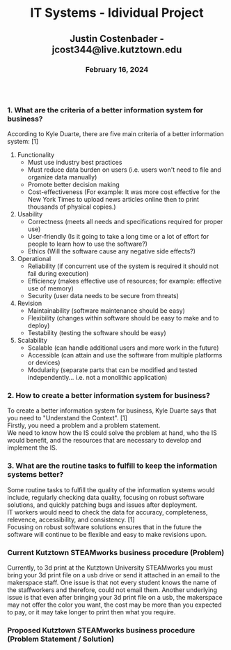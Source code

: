 <h1 align="center"> IT Systems - Idividual Project </h1>
<h2 align="center"> Justin Costenbader - jcost344@live.kutztown.edu </h2>
<h3 align="center"> February 16, 2024 </h3>
<p>
<br>
<br>
</p>

### 1. What are the criteria of a better information system for business?

According to Kyle Duarte, there are five main criteria of a better information system: [1]
1. Functionality
    * Must use industry best practices
    * Must reduce data burden on users (i.e. users won't need to file and organize data manually)
    * Promote better decision making
    * Cost-effectiveness (For example: It was more cost effective for the New York Times to upload news articles online then to print thousands of physical copies.)
2. Usability
    * Correctness (meets all needs and specifications required for proper use)
    * User-friendly (Is it going to take a long time or a lot of effort for people to learn how to use the software?)
    * Ethics (Will the software cause any negative side effects?)
3. Operational
    * Reliability (if concurrent use of the system is required it should not fail during execution)
    * Efficiency (makes effective use of resources; for example: effective use of memory)
    * Security (user data needs to be secure from threats)
4. Revision
    * Maintainability (software maintenance should be easy)
    * Flexibility (changes within software should be easy to make and to deploy)
    * Testability (testing the software should be easy)
5. Scalability
    * Scalable (can handle additional users and more work in the future)
    * Accessible (can attain and use the software from multiple platforms or devices)
    * Modularity (separate parts that can be modified and tested independently... i.e. not a monolithic application)

### 2. How to create a better information system for business?

To create a better information system for business, Kyle Duarte says that you need to "Understand the Context". [1]
<br>
Firstly, you need a problem and a problem statement.
<br>
We need to know how the IS could solve the problem at hand, who the IS would benefit, and the resources that are necessary to develop and implement the IS.

### 3. What are the routine tasks to fulfill to keep the information systems better?

Some routine tasks to fulfill the quality of the information systems would include, regularly checking data quality, focusing on robust software solutions, and quickly patching bugs and issues after deployment.
<br>
IT workers would need to check the data for accuracy, completeness, relevence, accessibility, and consistency. [1]
<br>
Focusing on robust software solutions ensures that in the future the software will continue to be flexible and easy to make revisions upon.


### Current Kutztown STEAMworks business procedure (Problem)
Currently, to 3d print at the Kutztown University STEAMworks you must bring your 3d print file on a usb drive or send it attached in an email to the makerspace staff. 
One issue is that not every student knows the name of the staffworkers and therefore, could not email them.
Another underlying issue is that even after bringing your 3d print file on a usb, the makerspace may not offer the color you want, the cost may be more than you expected to pay, or it may take longer to print then what you require.

### Proposed Kutztown STEAMworks business procedure (Problem Statement / Solution)
